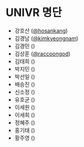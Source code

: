 # UNIVR 명단
* 강호산 ([@hosankang](https://github.com/hosankang))
* 김경남 ([@kimkyeongnam](https://github.com/kimkyeongnam))
* 김경민 ([]())
* 김상훈 ([@raccoongod](https://github.com/raccoongod))
* 김태희 ([]())
* 박지민 ([]())
* 박선일 ([]())
* 배승진 ([]())
* 신소정 ([]())
* 유호균 ([]())
* 이세원 ([]())
* 이세희 ([]())
* 정혜주 ([]())
* 홍기태 ([]())
* 황주영 ([]())
